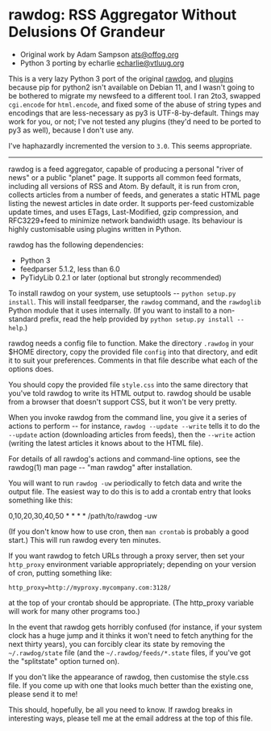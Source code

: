 # rawdog: RSS Aggregator Without Delusions Of Grandeur

 - Original work by Adam Sampson <ats@offog.org>
 - Python 3 porting by echarlie <echarlie@vtluug.org>


This is a very lazy Python 3 port of the original [rawdog](https://offog.org/code/rawdog/), 
and [plugins](https://offog.org/git/rawdog-plugins/) because pip for python2 isn't
available on Debian 11, and I wasn't going to be bothered to migrate my
newsfeed to a different tool. I ran 2to3, swapped `cgi.encode` for
`html.encode`, and fixed some of the abuse of string types and encodings that
are less-necessary as py3 is UTF-8-by-default. Things may work for you, or not;
I've not tested any plugins (they'd need to be ported to py3 as well), because
I don't use any.

I've haphazardly incremented the version to `3.0`. This seems appropriate.

---

rawdog is a feed aggregator, capable of producing a personal "river of
news" or a public "planet" page. It supports all common feed formats,
including all versions of RSS and Atom. By default, it is run from cron,
collects articles from a number of feeds, and generates a static HTML
page listing the newest articles in date order. It supports per-feed
customizable update times, and uses ETags, Last-Modified, gzip
compression, and RFC3229+feed to minimize network bandwidth usage. Its
behaviour is highly customisable using plugins written in Python.

rawdog has the following dependencies:

- Python 3
- feedparser 5.1.2, less than 6.0
- PyTidyLib 0.2.1 or later (optional but strongly recommended)

To install rawdog on your system, use setuptools -- `python setup.py
install`. This will install feedparser, the `rawdog` command, and the
`rawdoglib` Python module that it uses internally. (If you want to install to a
non-standard prefix, read the help provided by
`python setup.py install --help`.)

rawdog needs a config file to function. Make the directory `.rawdog` in
your $HOME directory, copy the provided file `config` into that
directory, and edit it to suit your preferences. Comments in that file
describe what each of the options does.

You should copy the provided file `style.css` into the same directory
that you've told rawdog to write its HTML output to. rawdog should be
usable from a browser that doesn't support CSS, but it won't be very
pretty.

When you invoke rawdog from the command line, you give it a series of
actions to perform -- for instance, `rawdog --update --write` tells it
to do the `--update` action (downloading articles from feeds), then the
`--write` action (writing the latest articles it knows about to the HTML
file).

For details of all rawdog's actions and command-line options, see the
rawdog(1) man page -- "man rawdog" after installation.

You will want to run `rawdog -uw` periodically to fetch data and write
the output file. The easiest way to do this is to add a crontab entry
that looks something like this:

0,10,20,30,40,50 * * * *        /path/to/rawdog -uw

(If you don't know how to use cron, then `man crontab` is probably a good
start.) This will run rawdog every ten minutes.

If you want rawdog to fetch URLs through a proxy server, then set your
`http_proxy` environment variable appropriately; depending on your
version of cron, putting something like:

    http_proxy=http://myproxy.mycompany.com:3128/

at the top of your crontab should be appropriate. (The http_proxy
variable will work for many other programs too.)

In the event that rawdog gets horribly confused (for instance, if your
system clock has a huge jump and it thinks it won't need to fetch
anything for the next thirty years), you can forcibly clear its state by
removing the `~/.rawdog/state` file (and the `~/.rawdog/feeds/*.state`
files, if you've got the "splitstate" option turned on).

If you don't like the appearance of rawdog, then customise the style.css
file. If you come up with one that looks much better than the existing
one, please send it to me!

This should, hopefully, be all you need to know. If rawdog breaks in
interesting ways, please tell me at the email address at the top of this
file.

